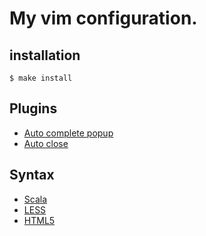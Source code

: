 # My vim configuration.

## installation

    $ make install

## Plugins

 - [Auto complete popup][acp]
 - [Auto close][autoclose]

## Syntax

 - [Scala][scala]
 - [LESS][less]
 - [HTML5][html5]

[acp]: https://github.com/vim-scripts/AutoComplPop
[autoclose]: https://github.com/Townk/vim-autoclose/
[scala]: https://github.com/scala/scala-dist/tree/master/tool-support/src/vim
[LESS]: http://leafo.net/lessphp/vim/less.vim 
[html5]: https://gist.github.com/raw/256840/html5.vim
